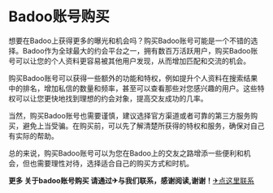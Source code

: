 # Badoo账号购买

想要在Badoo上获得更多的曝光和机会吗？购买Badoo账号可能是一个不错的选择。Badoo作为全球最大的约会平台之一，拥有数百万活跃用户，购买Badoo账号可以让您的个人资料更容易被其他用户发现，从而增加匹配和交流的机会。

购买Badoo账号可以获得一些额外的功能和特权，例如提升个人资料在搜索结果中的排名，增加私信的数量和频率，甚至可以查看那些对您感兴趣的用户。这些特权可以让您更快地找到理想的约会对象，提高交友成功的几率。

当然，购买Badoo账号也需要谨慎，建议选择官方渠道或者可靠的第三方服务购买，避免上当受骗。在购买前，可以先了解清楚所获得的特权和服务，确保对自己有实际的帮助。

总的来说，购买Badoo账号可以为您在Badoo上的交友之路增添一些便利和机会，但也需要理性对待，选择适合自己的购买方式和时机。

**更多 关于badoo账号购买 请通过✈与我们联系，感谢阅读,谢谢！**[✈点这里联系](https://ss.k02.cc)
